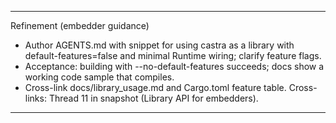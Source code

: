 
---
Refinement (embedder guidance)
- Author AGENTS.md with snippet for using castra as a library with default-features=false and minimal Runtime wiring; clarify feature flags.
- Acceptance: building with --no-default-features succeeds; docs show a working code sample that compiles.
- Cross-link docs/library_usage.md and Cargo.toml feature table.
Cross-links: Thread 11 in snapshot (Library API for embedders).

---

